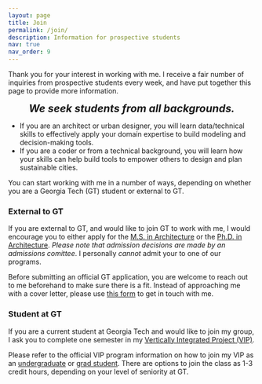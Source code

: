 ```yaml
---
layout: page
title: Join
permalink: /join/
description: Information for prospective students
nav: true
nav_order: 9
---
```


Thank you for your interest in working with me. I receive a fair number of inquiries from prospective students every week, and have put together this page to provide more information.

<div style="text-align: center; font-size: 16pt; font-weight: bold; font-style: italic;">
  We seek students from all backgrounds.
</div>

- If you are an architect or urban designer, you will learn data/technical skills to effectively apply your domain expertise to build modeling and decision-making tools.
- If you are a coder or from a technical background, you will learn how your skills can help build tools to empower others to design and plan sustainable cities.

You can start working with me in a number of ways, depending on whether you are a Georgia Tech (GT) student or external to GT.

### External to GT

If you are external to GT, and would like to join GT to work with me, I would encourage you to either apply for the [M.S. in Architecture](https://arch.gatech.edu/master-science-architecture) or the [Ph.D. in Architecture](https://arch.gatech.edu/phd-architecture). _Please note that admission decisions are made by an admissions comittee_. I personally _cannot_ admit your to one of our programs.

Before submitting an official GT application, you are welcome to reach out to me beforehand to make sure there is a fit. Instead of approaching me with a cover letter, please use [this form](https://forms.gle/YGa9cNqTumaREhF16) to get in touch with me.

### Student at GT

If you are a current student at Georgia Tech and would like to join my group, I ask you to complete one semester in my [Vertically Integrated Project (VIP)](/teaching/gt-vip-vyh/).

Please refer to the official VIP program information on how to join my VIP as an [undergraduate](https://vip.gatech.edu/apply-undergraduate-students) or [grad student](https://vip.gatech.edu/graduate-students). There are options to join the class as 1-3 credit hours, depending on your level of seniority at GT.
